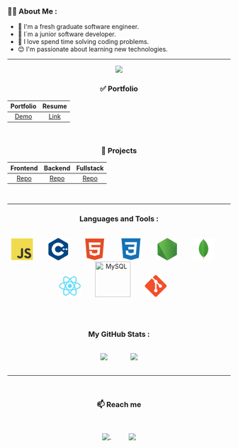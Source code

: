 
### 👨‍💻 About Me :
- 🔭 I'm a fresh graduate software engineer.
- 🌱 I`m a junior software developer.
- 🌱 I love spend time solving coding problems.
- 😊 I'm passionate about learning new technologies.

---

<p align="center">
   <a href="https://git.io/typing-svg"><img src="https://readme-typing-svg.demolab.com/?lines=Hi+there+I'm+Hamza,+I'm+a+Software+Engineer;Welcome+to+my+GitHub&width=540&duration=5000&center=true"></a>
</p>
   
<h3 align="center">  ✅ Portfolio </h3>
<div align="center">

|  **Portfolio**  | **Resume** |
| :-----------------:  | :---------: |
|  [Demo](https://hamza-portfolio-page.netlify.app/) |  [Link](https://drive.google.com/file/d/1V0nBaakDz5BTFlR29e7ErR4ieh3LP8DW/view?usp=sharing) |
   
</div>

<br/>

<h3 align="center"> 💚 Projects </h3>
<div align="center">
   
|  **Frontend**  | **Backend**  | **Fullstack**|
| :------------: | :----------: | :----------: |
|  [Repo](https://github.com/Mahmoud-Hamza-Git/Frontend-Projects) | [Repo](https://github.com/Mahmoud-Hamza-Git/Backend_Projects)  | [Repo](https://github.com/Mahmoud-Hamza-Git/Fullstack_Projects) |
<div/>
   
<br/>

---

<h3 align="center">  Languages and Tools :</h3>

<br/>

<div align="center" >
   <img src="https://github.com/devicons/devicon/blob/master/icons/javascript/javascript-original.svg" title="Javascript" **alt="JS" width="50" height="50"/>&emsp;&emsp;
    <img src="https://github.com/devicons/devicon/blob/master/icons/cplusplus/cplusplus-plain.svg" title="C++" **alt="C++" width="50" height="50"/>&emsp;&emsp;
    <img src="https://github.com/devicons/devicon/blob/master/icons/html5/html5-plain.svg" title="HTML5" **alt="HTML5" width="50" height="50"/>&emsp;&emsp;
    <img src="https://github.com/devicons/devicon/blob/master/icons/css3/css3-plain.svg" title="CSS" **alt="CSS" width="50" height="50"/>&emsp;&emsp;
    <img src="https://github.com/devicons/devicon/blob/master/icons/nodejs/nodejs-original.svg" title="Node.js" **alt="Node.js" width="50" height="50"/>&emsp;&emsp;
    <img src="https://github.com/devicons/devicon/blob/master/icons/mongodb/mongodb-original.svg" title="MongoDB" **alt="MongoDB" width="50" height="50"/>&emsp;&emsp;
    <img src="https://github.com/devicons/devicon/blob/master/icons/react/react-original.svg" title="React.js" **alt="React.js" width="50" height="50"/>&emsp;&emsp;
    <img src="https://www.vectorlogo.zone/logos/mysql/mysql-official.svg" title="MySQL" **alt="MySQL" width="80" height="80"/>&emsp;&emsp;
    <img src="https://github.com/devicons/devicon/blob/master/icons/git/git-plain.svg" title="Git" **alt="Git" width="50" height="50"/>&emsp;&emsp;
</div>

<br/><br/>


<h3 align="center"> My GitHub Stats :</h3>

<br>

<div align="center">
   <a href="https://git.io/streak-stats"><img src="https://github-readme-streak-stats.herokuapp.com?user=Mahmoud-Hamza-Git&theme=holi-theme&mode=weekly"></a> &nbsp; &nbsp; &nbsp; &nbsp; &nbsp; &nbsp; <a href="https://github.com/anuraghazra/github-readme-stats" display='block'><img src="https://github-readme-stats.vercel.app/api/top-langs/?username=Mahmoud-Hamza-Git&layout=compact&theme=radical"></a>  
<div/>
   
<br/>

---

<br/>

<h3>📫 Reach me</h3>

<br/>

<p align="center">
   <a href="https://www.linkedin.com/in/mahmoud-hamza2022/" target="_blank">
      <img align="center" src="https://img.shields.io/badge/-Hamza-blue?style=flat&logo=Linkedin&logoColor=white" height="40"/>
   </a>
   &nbsp; &nbsp; &nbsp; &nbsp; &nbsp;
   <a href="https://mailto:mahmoud.hamza.ce@gmail.com" target="_blank">
      <img align="center" src="https://img.shields.io/badge/gmail-EA4335.svg?style=flat&logo=gmail&logoColor=white" height="40"/>
   </a>
</p>

